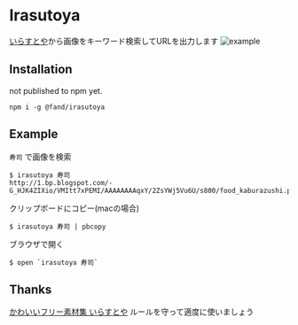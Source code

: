 # Irasutoya

[いらすとや](http://www.irasutoya.com/)から画像をキーワード検索してURLを出力します
![example](https://pbs.twimg.com/media/CZ4odjzUsAERB85.png:large)

## Installation

not published to npm yet.

```
npm i -g @fand/irasutoya
```

## Example

`寿司` で画像を検索

```
$ irasutoya 寿司
http://1.bp.blogspot.com/-G_HJK4ZIXio/VMItt7xPEMI/AAAAAAAAqxY/2ZsYWj5Vu6U/s800/food_kaburazushi.png
```

クリップボードにコピー(macの場合)

```
$ irasutoya 寿司 | pbcopy
```

ブラウザで開く

```
$ open `irasutoya 寿司`
```

## Thanks

[かわいいフリー素材集 いらすとや](http://www.irasutoya.com/)
ルールを守って適度に使いましょう
